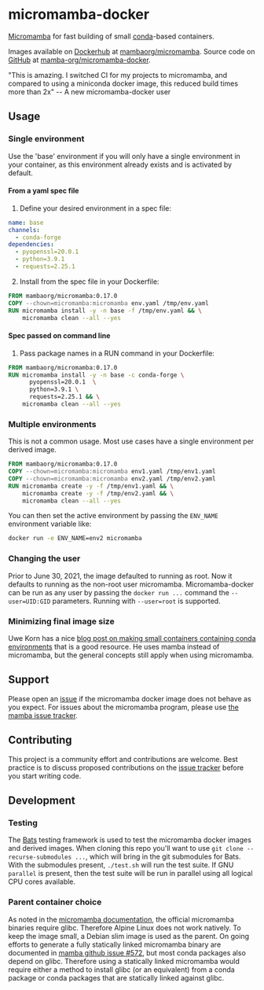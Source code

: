 # micromamba-docker

[Micromamba](https://github.com/mamba-org/mamba#micromamba) for fast building of small [conda](https://docs.conda.io/)-based containers.

Images available on [Dockerhub](https://hub.docker.com/) at [mambaorg/micromamba](https://hub.docker.com/r/mambaorg/micromamba). Source code on [GitHub](https://github.com/) at [mamba-org/micromamba-docker](https://github.com/mamba-org/micromamba-docker/).

"This is amazing. I switched CI for my projects to micromamba, and compared to using a miniconda docker image, this reduced build times more than 2x" -- A new micromamba-docker user

## Usage

### Single environment

Use the 'base' environment if you will only have a single environment in your container, as this environment already exists and is activated by default.

#### From a yaml spec file

1. Define your desired environment in a spec file:

  ```yaml
  name: base
  channels:
    - conda-forge
  dependencies:
    - pyopenssl=20.0.1
    - python=3.9.1
    - requests=2.25.1
  ```

2. Install from the spec file in your Dockerfile:

  ```Dockerfile
  FROM mambaorg/micromamba:0.17.0
  COPY --chown=micromamba:micromamba env.yaml /tmp/env.yaml
  RUN micromamba install -y -n base -f /tmp/env.yaml && \
      micromamba clean --all --yes
  ```

#### Spec passed on command line

1. Pass package names in a RUN command in your Dockerfile:

  ```Dockerfile
  FROM mambaorg/micromamba:0.17.0
  RUN micromamba install -y -n base -c conda-forge \
        pyopenssl=20.0.1  \
        python=3.9.1 \
        requests=2.25.1 && \
      micromamba clean --all --yes
  ```

### Multiple environments

This is not a common usage. Most use cases have a single environment per derived image.

```Dockerfile
FROM mambaorg/micromamba:0.17.0
COPY --chown=micromamba:micromamba env1.yaml /tmp/env1.yaml
COPY --chown=micromamba:micromamba env2.yaml /tmp/env2.yaml
RUN micromamba create -y -f /tmp/env1.yaml && \
    micromamba create -y -f /tmp/env2.yaml && \
    micromamba clean --all --yes
```

You can then set the active environment by passing the `ENV_NAME` environment variable like:

```bash
docker run -e ENV_NAME=env2 micromamba
```

### Changing the user

Prior to June 30, 2021, the image defaulted to running as root. Now it defaults to running as the non-root user micromamba. Micromamba-docker can be run as any user by passing the `docker run ...` command the `--user=UID:GID` parameters. Running with `--user=root` is supported.

### Minimizing final image size

Uwe Korn has a nice [blog post on making small containers containing conda environments](https://uwekorn.com/2021/03/01/deploying-conda-environments-in-docker-how-to-do-it-right.html) that is a good resource. He uses mamba instead of micromamba, but the general concepts still apply when using micromamba.

## Support

Please open an [issue](https://github.com/mamba-org/micromamba-docker/issues) if the micromamba docker image does not behave as you expect. For issues about the micromamba program, please use [the mamba issue tracker](https://github.com/mamba-org/mamba/issues).

## Contributing

This project is a community effort and contributions are welcome. Best practice is to discuss proposed contributions on the [issue tracker](https://github.com/mamba-org/micromamba-docker/issues) before you start writing code.

## Development

### Testing

The [Bats](https://github.com/bats-core/bats-core) testing framework is used to test the micromamba docker
images and derived images. When cloning this repo you'll want to use `git clone --recurse-submodules ...`,
which will bring in the git submodules for Bats. With the submodules present, `./test.sh` will run the test
suite. If GNU `parallel` is present, then the test suite will be run in parallel using all logical CPU cores
available.

### Parent container choice

As noted in the [micromamba documentation](https://github.com/mamba-org/mamba/blob/master/docs/source/micromamba.md#Installation), the official micromamba binaries require glibc. Therefore Alpine Linux does not work natively. To keep the image small, a Debian slim image is used as the parent. On going efforts to generate a fully statically linked micromamba binary are documented in [mamba github issue #572](https://github.com/mamba-org/mamba/issues/572), but most conda packages also depend on glibc. Therefore using a statically linked micromamba would require either a method to install glibc (or an equivalent) from a conda package or conda packages that are statically linked against glibc.
